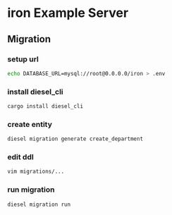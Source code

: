 # iron Example Server

## Migration

### setup url

```bash
echo DATABASE_URL=mysql://root@0.0.0.0/iron > .env
```

### install diesel_cli

```bash
cargo install diesel_cli
```

### create entity

```bash
diesel migration generate create_department
```

### edit ddl

```bash
vim migrations/...
```

### run migration

```bash
diesel migration run
```

